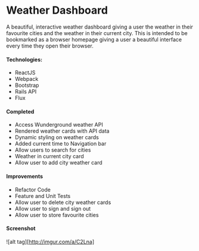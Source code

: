 # Weather Dashboard

A beautiful, interactive weather dashboard giving a user the weather in their favourite cities and the weather in their current city. This is intended to be bookmarked as a browser homepage giving a user a beautiful interface every time they open their browser.

#### Technologies:
- ReactJS
- Webpack
- Bootstrap
- Rails API
- Flux

#### Completed

- Access Wunderground weather API
- Rendered weather cards with API data
- Dynamic styling on weather cards
- Added current time to Navigation bar
- Allow users to search for cities
- Weather in current city card
- Allow user to add city weather card


#### Improvements

- Refactor Code
- Feature and Unit Tests
- Allow user to delete city weather cards
- Allow user to sign and sign out
- Allow user to store favourite cities

#### Screenshot

![alt tag][http://imgur.com/a/C2Lna]
